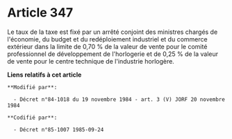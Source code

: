# Article 347

Le taux de la taxe est fixé par un arrêté conjoint des ministres chargés de l'économie, du budget et du redéploiement
industriel et du commerce extérieur dans la limite de 0,70 % de la valeur de vente pour le comité professionnel de
développement de l'horlogerie et de 0,25 % de la valeur de vente pour le centre technique de l'industrie horlogère.

**Liens relatifs à cet article**

	**Modifié par**:

	  - Décret n°84-1018 du 19 novembre 1984 - art. 3 (V) JORF 20 novembre 1984

	**Codifié par**:

	  - Décret n°85-1007 1985-09-24
